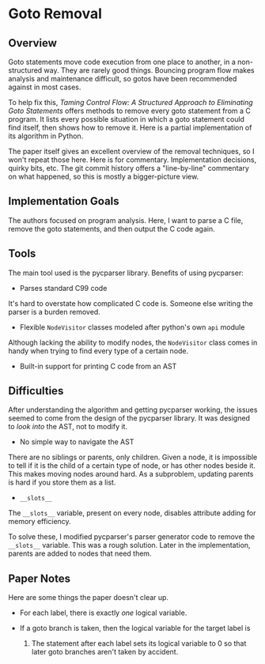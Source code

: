 # Goto Removal

## Overview

Goto statements move code execution from one place to another, in a
non-structured way. They are rarely good things. Bouncing program flow makes
analysis and maintenance difficult, so gotos have been recommended against in
most cases.

To help fix this, _Taming Control Flow: A Structured Approach to Eliminating
Goto Statements_ offers methods to remove every goto statement from a C
program. It lists every possible situation in which a goto statement could find
itself, then shows how to remove it. Here is a partial implementation of its
algorithm in Python.

The paper itself gives an excellent overview of the removal techniques, so I
won't repeat those here. Here is for commentary. Implementation decisions,
quirky bits, etc. The git commit history offers a "line-by-line" commentary on
what happened, so this is mostly a bigger-picture view.

## Implementation Goals

The authors focused on program analysis. Here, I want to parse a C file, remove
the goto statements, and then output the C code again.

## Tools

The main tool used is the pycparser library. Benefits of using pycparser:

- Parses standard C99 code

It's hard to overstate how complicated C code is. Someone else writing the
parser is a burden removed.

- Flexible `NodeVisitor` classes modeled after python's own `api` module

Although lacking the ability to modify nodes, the `NodeVisitor` class comes in
handy when trying to find every type of a certain node.

- Built-in support for printing C code from an AST

## Difficulties

After understanding the algorithm and getting pycparser working, the issues
seemed to come from the design of the pycparser library. It was designed to
_look into_ the AST, not to modify it.

- No simple way to navigate the AST

There are no siblings or parents, only children. Given a node, it is impossible
to tell if it is the child of a certain type of node, or has other nodes beside
it. This makes moving nodes around hard. As a subproblem, updating parents is
hard if you store them as a list.

- `__slots__`

The `__slots__` variable, present on every node, disables attribute adding for
memory efficiency.

To solve these, I modified pycparser's parser generator code to remove the
`__slots__` variable. This was a rough solution. Later in the implementation,
parents are added to nodes that need them.

## Paper Notes

Here are some things the paper doesn't clear up.

- For each label, there is exactly _one_ logical variable.

- If a goto branch is taken, then the logical variable for the target label is
  1. The statement after each label sets its logical variable to 0 so that
  later goto branches aren't taken by accident.
